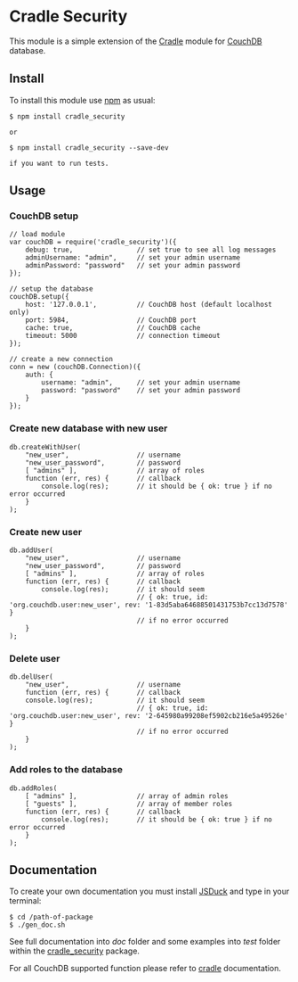 # Cradle Security

This module is a simple extension of the [Cradle][1] module for [CouchDB]() database.

## Install

To install this module use [npm](http://npmjs.org/) as usual:

    $ npm install cradle_security

    or

    $ npm install cradle_security --save-dev

    if you want to run tests.

## Usage

### CouchDB setup

    // load module
    var couchDB = require('cradle_security')({
        debug: true,                // set true to see all log messages
        adminUsername: "admin",     // set your admin username
        adminPassword: "password"   // set your admin password
    });

    // setup the database
    couchDB.setup({
        host: '127.0.0.1',          // CouchDB host (default localhost only)
        port: 5984,                 // CouchDB port
        cache: true,                // CouchDB cache
        timeout: 5000               // connection timeout
    });

    // create a new connection
    conn = new (couchDB.Connection)({
        auth: {
            username: "admin",      // set your admin username
            password: "password"    // set your admin password
        }
    });

### Create new database with new user

    db.createWithUser(
        "new_user",                 // username
        "new_user_password",        // password
        [ "admins" ],               // array of roles
        function (err, res) {       // callback
            console.log(res);       // it should be { ok: true } if no error occurred
        }
    );

### Create new user

    db.addUser(
        "new_user",                 // username
        "new_user_password",        // password
        [ "admins" ],               // array of roles
        function (err, res) {       // callback
            console.log(res);       // it should seem
                                    // { ok: true, id: 'org.couchdb.user:new_user', rev: '1-83d5aba64688501431753b7cc13d7578' }
                                    // if no error occurred
        }
    );

### Delete user

    db.delUser(
        "new_user",                 // username
        function (err, res) {       // callback
        console.log(res);           // it should seem
                                    // { ok: true, id: 'org.couchdb.user:new_user', rev: '2-645980a99208ef5902cb216e5a49526e' }
                                    // if no error occurred
        }
    );


### Add roles to the database

    db.addRoles(
        [ "admins" ],               // array of admin roles
        [ "guests" ],               // array of member roles
        function (err, res) {       // callback
            console.log(res);       // it should be { ok: true } if no error occurred
        }
    );


## Documentation

To create your own  documentation you must install [JSDuck](https://github.com/senchalabs/jsduck) and type in your terminal:

    $ cd /path-of-package
    $ ./gen_doc.sh


See full documentation into _doc_ folder and some examples into _test_ folder within the
[cradle_security](https://npmjs.org/package/cradle_security) package.

For all CouchDB supported function please refer to [cradle][1] documentation.

[1]: https://npmjs.org/package/cradle